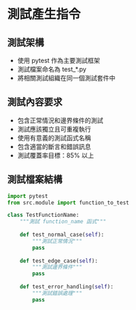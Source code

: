 # 測試產生指令

## 測試架構
- 使用 pytest 作為主要測試框架
- 測試檔案命名為 test_*.py
- 將相關測試組織在同一個測試套件中

## 測試內容要求
- 包含正常情況和邊界條件的測試
- 測試應該獨立且可重複執行
- 使用有意義的測試函式名稱
- 包含適當的斷言和錯誤訊息
- 測試覆蓋率目標：85% 以上

## 測試檔案結構
```python
import pytest
from src.module import function_to_test

class TestFunctionName:
    """測試 function_name 函式"""
    
    def test_normal_case(self):
        """測試正常情況"""
        pass
        
    def test_edge_case(self):
        """測試邊界條件"""
        pass
        
    def test_error_handling(self):
        """測試錯誤處理"""
        pass
```